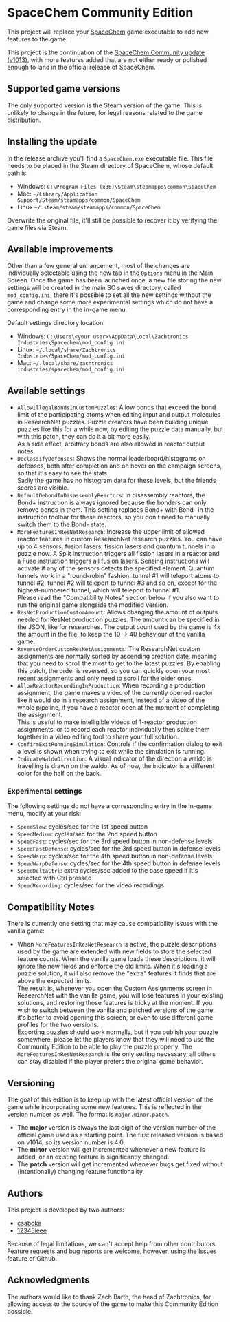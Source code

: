 
# SpaceChem Community Edition

This project will replace your [SpaceChem](http://www.zachtronics.com/spacechem/) game executable to add new features to the game.

This project is the continuation of the [SpaceChem Community update (v1013)](https://steamcommunity.com/games/92800/announcements/detail/1737729728308220584), 
with more features added that are not either ready or polished enough to land in the official release of SpaceChem.

## Supported game versions

The only supported version is the Steam version of the game.
This is unlikely to change in the future, for legal reasons related to the game distribution.

## Installing the update

In the release archive you'll find a `SpaceChem.exe` executable file.
This file needs to be placed in the Steam directory of SpaceChem, whose default path is:
* Windows: `C:\Program Files (x86)\Steam\steamapps\common\SpaceChem`
* Mac: `~/Library/Application Support/Steam/steamapps/common/SpaceChem`
* Linux `~/.steam/steam/steamapps/common/SpaceChem`

Overwrite the original file, it'll still be possible to recover it by verifying the game files via Steam.

## Available improvements

Other than a few general enhancement, most of the changes are individually selectable using the new tab in the `Options` menu in the Main Screen.
Once the game has been launched once, a new file storing the new settings will be created in the main SC saves directory, called `mod_config.ini`,
there it's possible to set all the new settings without the game and change some more experimental settings which do not have a corresponding entry in the in-game menu.

Default settings directory location:
* Windows: `C:\Users\<your user>\AppData\Local\Zachtronics Industries\Spacechem\mod_config.ini`
* Linux: `~/.local/share/Zachtronics Industries/SpaceChem/mod_config.ini`
* Mac: `~/.local/share/zachtronics industries/spacechem/mod_config.ini`

## Available settings

* `AllowIllegalBondsInCustomPuzzles`: Allow bonds that exceed the bond limit of the participating atoms
  when editing input and output molecules in ResearchNet puzzles.
  Puzzle creators have been building unique puzzles like this for a while now,
  by editing the puzzle data manually, but with this patch, they can do it a bit more easily.  
  As a side effect, arbitrary bonds are also allowed in reactor output notes.
* `DeclassifyDefenses`: Shows the normal leaderboard/histograms on defenses, both after completion and on hover on the campaign screens,
  so that it's easy to see the stats.  
  Sadly the game has no histogram data for these levels, but the friends scores are visible.
* `DefaultDebondInDisassemblyReactors`: In disassembly reactors, the Bond+ instruction is always ignored because the bonders can only remove bonds in them.
  This setting replaces Bond+ with Bond- in the instruction toolbar for these reactors, so you don't need to manually switch them to the Bond- state.
* `MoreFeaturesInResNetResearch`: Increase the upper limit of allowed reactor features in custom ResearchNet research puzzles.
  You can have up to 4 sensors, fusion lasers, fission lasers and quantum tunnels in a puzzle now.
  A Split instruction triggers all fission lasers in a reactor and a Fuse instruction triggers all fusion lasers.
  Sensing instructions will activate if any of the sensors detects the specified element.
  Quantum tunnels work in a "round-robin" fashion: tunnel #1 will teleport atoms to tunnel #2, tunnel #2 will teleport to tunnel #3 and so on,
  except for the highest-numbered tunnel, which will teleport to tunnel #1.  
  Please read the "Compatibility Notes" section below if you also want to run the original game alongside the modified version.
* `ResNetProductionCustomAmount`: Allows changing the amount of outputs needed for ResNet production puzzles. The amount can be specified in
  the JSON, like for researches. The output count used by the game is 4x the amount in the file, to keep the 10 -> 40 behaviour of the vanilla game.
* `ReverseOrderCustomResNetAssignments`: The ResearchNet custom assignments are normally sorted by ascending creation date, meaning
  that you need to scroll the most to get to the latest puzzles. By enabling this patch, the order is reversed, so you can quickly open
  your most recent assignments and only need to scroll for the older ones.
* `AllowReactorRecordingInProduction`: When recording a production assignment,
  the game makes a video of the currently opened reactor like it would do in a research assignment,
  instead of a video of the whole pipeline, if you have a reactor open at the moment of completing the assignment.  
  This is useful to make intelligible videos of 1-reactor production assignments,
  or to record each reactor individually then splice them together in a video editing tool to share your full solution.
* `ConfirmExitRunningSimulation`: Controls if the confirmation dialog to exit a level is shown when trying to exit while the simulation is running.
* `IndicateWaldoDirection`: A visual indicator of the direction a waldo is travelling is drawn on the waldo.
  As of now, the indicator is a different color for the half on the back.

### Experimental settings

The following settings do not have a corresponding entry in the in-game menu, modify at your risk:
* `SpeedSlow`:   cycles/sec for the 1st speed button
* `SpeedMedium`: cycles/sec for the 2nd speed button
* `SpeedFast`:        cycles/sec for the 3rd speed button in non-defense levels
* `SpeedFastDefense`: cycles/sec for the 3rd speed button in defense levels
* `SpeedWarp`:        cycles/sec for the 4th speed button in non-defense levels
* `SpeedWarpDefense`: cycles/sec for the 4th speed button in defense levels
* `SpeedDeltaCtrl`: extra cycles/sec added to the base speed if it's selected with Ctrl pressed
* `SpeedRecording`: cycles/sec for the video recordings

## Compatibility Notes

There is currently one setting that may cause compatibility issues with the vanilla game:

* When `MoreFeaturesInResNetResearch` is active, the puzzle descriptions used by the game are extended with new fields to store the selected feature counts.
  When the vanilla game loads these descriptions, it will ignore the new fields and enforce the old limits.
  When it's loading a puzzle solution, it will also remove the "extra" features it finds that are above the expected limits.  
  The result is, whenever you open the Custom Assignments screen in ResearchNet with the vanilla game, you will lose features in your existing solutions, and restoring those features is tricky at the moment.
  If you wish to switch between the vanilla and patched versions of the game, it's better to avoid opening this screen, or even to use different game profiles for the two versions.  
  Exporting puzzles should work normally, but if you publish your puzzle somewhere, please let the players know that they will need to use the Community Edition to be able to play the puzzle properly.
  The `MoreFeaturesInResNetResearch` is the only setting necessary, all others can stay disabled if the player prefers the original game behavior.

## Versioning

The goal of this edition is to keep up with the latest official version of the game while incorporating some new features. This is reflected in the version number as well. The format is `major.minor.patch`.
* The **major** version is always the last digit of the version number of the official game used as a starting point. The first released version is based on v1014, so its version number is 4.0.
* The **minor** version will get incremented whenever a new feature is added, or an existing feature is significantly changed.
* The **patch** version will get incremented whenever bugs get fixed without (intentionally) changing feature functionality.

## Authors

This project is developed by two authors:
* [csaboka](https://github.com/csaboka)
* [12345ieee](https://github.com/12345ieee)

Because of legal limitations, we can't accept help from other contributors. Feature requests and bug reports are welcome, however, using the Issues feature of Github.

## Acknowledgments

The authors would like to thank Zach Barth, the head of Zachtronics,
for allowing access to the source of the game to make this Community Edition possible.
